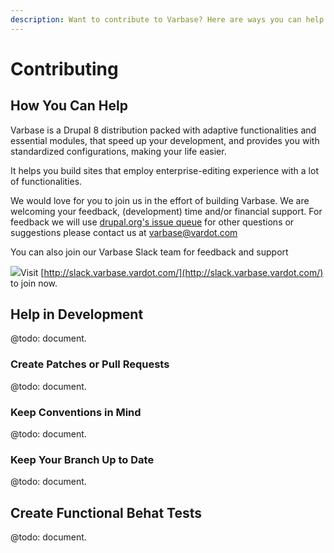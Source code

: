 ```yaml
---
description: Want to contribute to Varbase? Here are ways you can help!
---
```


# Contributing

## How You Can Help

Varbase is a Drupal 8 distribution packed with adaptive functionalities and essential modules, that speed up your development, and provides you with standardized configurations, making your life easier.

It helps you build sites that employ enterprise-editing experience with a lot of functionalities.

We would love for you to join us in the effort of building Varbase. We are welcoming your feedback, \(development\) time and/or financial support. For feedback we will use [drupal.org's issue queue](https://www.drupal.org/project/issues/varbase) for other questions or suggestions please contact us at [varbase@vardot.com](mailto:varbase@vardot.com)

You can also join our Varbase Slack team for feedback and support

[![](https://www.drupal.org/files/varbase-slack-cta_0.png)](http://slack.varbase.vardot.com/)Visit [http://slack.varbase.vardot.com/](http://slack.varbase.vardot.com/) to join now.

## Help in Development

@todo: document.

### Create Patches or Pull Requests

@todo: document.

### Keep Conventions in Mind

@todo: document.

### Keep Your Branch Up to Date

@todo: document.

## Create Functional Behat Tests

@todo: document.

